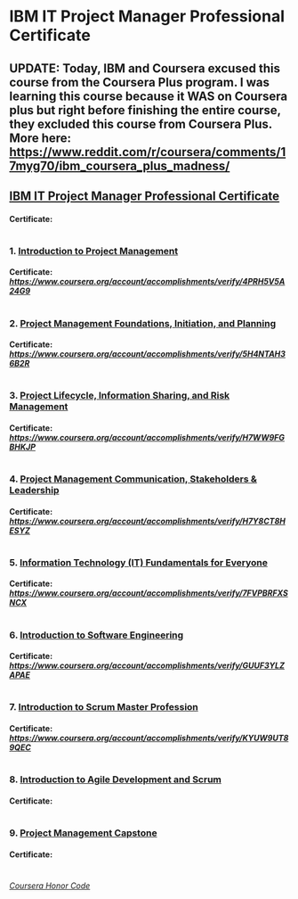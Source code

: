 # IBM IT Project Manager Professional Certificate

## UPDATE: Today, IBM and Coursera excused this course from the Coursera Plus program. I was learning this course because it WAS on Coursera plus but right before finishing the entire course, they excluded this course from Coursera Plus. More here: https://www.reddit.com/r/coursera/comments/17myg70/ibm_coursera_plus_madness/

## [IBM IT Project Manager Professional Certificate](https://www.coursera.org/professional-certificates/ibm-it-project-manager?)
####    **Certificate:**
#

### 1. [Introduction to Project Management](https://www.coursera.org/learn/introduction-to-project-management?specialization=ibm-it-project-manager)

####    **Certificate:** _https://www.coursera.org/account/accomplishments/verify/4PRH5V5A24G9_
#

### 2. [Project Management Foundations, Initiation, and Planning](https://www.coursera.org/learn/project-management-foundations-initiation-and-planning?specialization=ibm-it-project-manager)

####    **Certificate:** _https://www.coursera.org/account/accomplishments/verify/5H4NTAH36B2R_
#

### 3. [Project Lifecycle, Information Sharing, and Risk Management](https://www.coursera.org/learn/project-lifecycle-information-sharing-risk-management?specialization=ibm-it-project-manager)

####    **Certificate:** _https://www.coursera.org/account/accomplishments/verify/H7WW9FGBHKJP_
#

### 4. [Project Management Communication, Stakeholders & Leadership](https://www.coursera.org/learn/project-management-communication-stakeholders-and-leadership?specialization=ibm-it-project-manager)

####    **Certificate:** _https://www.coursera.org/account/accomplishments/verify/H7Y8CT8HESYZ_
#

### 5. [Information Technology (IT) Fundamentals for Everyone](https://www.coursera.org/learn/information-technology-it-fundamentals-for-everyone?specialization=ibm-it-project-manager)

####    **Certificate:** _https://www.coursera.org/account/accomplishments/verify/7FVPBRFXSNCX_
#

### 6. [Introduction to Software Engineering](https://www.coursera.org/learn/introduction-to-software-engineering?specialization=ibm-it-project-manager)

####    **Certificate:** _https://www.coursera.org/account/accomplishments/verify/GUUF3YLZAPAE_
#

### 7. [Introduction to Scrum Master Profession](https://www.coursera.org/learn/introduction-to-scrum-master-profession?specialization=ibm-it-project-manager)

####    **Certificate:** _https://www.coursera.org/account/accomplishments/verify/KYUW9UT89QEC_
#

### 8. [Introduction to Agile Development and Scrum](https://www.coursera.org/learn/agile-development-and-scrum?specialization=ibm-it-project-manager)

####    **Certificate:**
#

### 9. [Project Management Capstone](https://www.coursera.org/learn/ibm-project-management-capstone?specialization=ibm-it-project-manager)

####    **Certificate:**
#


[*Coursera Honor Code*](https://www.coursera.support/s/article/209818863-Coursera-Honor-Code?language=en_US)
